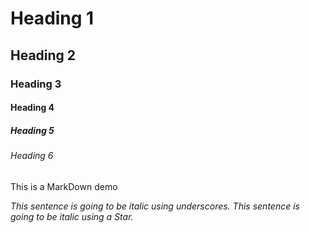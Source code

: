 <!--Heading-->

# Heading 1
## Heading 2
### Heading 3
#### Heading 4
##### Heading 5
###### Heading 6
This is a MarkDown demo

<!--Italic-->
_This sentence is going to be italic using underscores._
*This sentence is going to be italic using a Star.*
